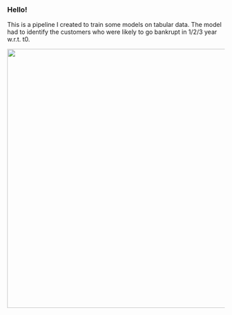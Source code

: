 ### Hello! 
This is a pipeline I created to train some models on tabular data. The model had to identify the customers who were likely to go bankrupt in 1/2/3 year w.r.t. t0.

<p align="center">
  <img width="600" src="https://github.com/AlessandroMondin/Sklearn_Projects/blob/main/ml_meme.jpg" />
</p>
